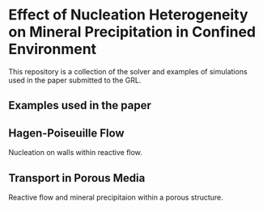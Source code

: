 
Effect of Nucleation Heterogeneity on Mineral Precipitation in Confined Environment
============================
This repository is a collection of the solver and examples of simulations used in the paper submitted to the GRL.

Examples used in the paper
----------------------------
## Hagen-Poiseuille Flow
Nucleation on walls within reactive flow.

## Transport in Porous Media
Reactive flow and mineral precipitaion within a porous structure.

 
